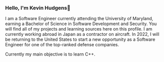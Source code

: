 ### Hello, I'm Kevin Hudgens👋

I am a Software Engineer currently attending the University of Maryland, earning a Bachelor of Science in Software Development and Security. You will find all of my projects and learning sources here on this profile. I am currently working abroad in Japan as a contractor on aircraft. In 2022, I will be returning to the United States to start a new opportunity as a Software Engineer for one of the top-ranked defense companies. 

Currently my main objective is to learn C++.
